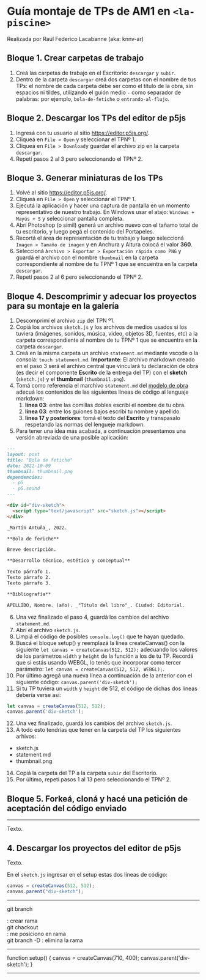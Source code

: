 # Guía montaje de TPs de AM1 en `<la-piscine>`

Realizada por Raúl Federico Lacabanne (aka: knnv-ar)

## Bloque 1. Crear carpetas de trabajo

1. Creá las carpetas de trabajo en el Escritorio: `descargar` y `subir`.
2. Dentro de la carpeta `descargar` creá dos carpetas con el nombre de tus TPs: el nombre de cada carpeta debe ser como el título de la obra, sin espacios ni tildes, utilizando el guión medio `-` como separador de palabras: por ejemplo, `bola-de-fetiche` o `entrando-al-flujo`. 

## Bloque 2. Descargar los TPs del editor de p5js

1. Ingresá con tu usuario al sitio https://editor.p5js.org/.
2. Cliqueá en `File > Open` y seleccionar el TPNº 1.
3. Cliqueá en `File > Download`y guardar el archivo zip en la carpeta `descargar`.
4. Repetí pasos 2 al 3 pero seleccionando el TPNº 2.

## Bloque 3. Generar miniaturas de los TPs

1. Volvé al sitio https://editor.p5js.org/.
2. Cliqueá en `File > Open` y seleccionar el TPNº 1.
3. Ejecutá la aplicación y hacer una captura de pantalla en un momento representativo de nuestro trabajo. En Windows usar el atajo: `Windows + Mayús + S` y seleccionar pantalla completa.
4. Abrí Photoshop (o símil) generá un archivo nuevo con el tañamo total de tu escritorio, y luego pegá el contenido del Portapeles.
5. Recortá el área de representación de tu trabajo y luego seleccioná `Imagen > Tamaño de imagen` y en Anchura y Altura colocá el valor **360**.
6. Seleccioná `Archivo > Exportar > Exportación rápida como PNG` y guardá el archivo con el nombre `thumbnail` en la carpeta correspondiente al nombre de tu TPNº 1 que se encuentra en la carpeta `descargar`.
7. Repetí pasos 2 al 6 pero seleccionando el TPNº 2.

## Bloque 4. Descomprimir y adecuar los proyectos para su montaje en la galería

1. Descomprimí el archivo `zip` del TPN º1.
2. Copiá los archivos `sketch.js` y los archivos de medios usados si los tuviera (imágenes, sonidos, mùsica, video, objetos 3D, fuentes, etc) a la carpeta correspondiente al nombre de tu TPNº 1 que se encuentra en la carpeta `descargar`.
3. Creá en la misma carpeta un archivo `statement.md` mediante vscode o la consola: `touch statement.md`. **Importante**: El archivo markdown creado en el paso 3 será el archivo central que vinculará tu declaración de obra (es decir el componente **Escrito** de la entrega del TP) con el **sketch** (`sketch.js`) y el **thumbnail** (`thumbnail.png`).
4. Tomá como referencia el marchivo `statement.md` del [modelo de obra](https://github.com/knnv-ar/la-piscine/tree/main/_projects/modelo-de-obra) adecuá los contenidos de las siguientes líneas de código al lenguaje markdown:
    1.  **línea 03**: entre las comillas dobles escribí el nombre de tu obra.
    2.  **línea 03**: entre los guiones bajos escribí tu nombre y apellido.
    3.  **línea 17 y posteriores**: tomá el texto del **Escrito** y transpasalo respetando las normas del lengueje markdown.
5. Para tener una idea más acabada, a continuación presentamos una versión abreviada de una posible aplicación:

```md
---
layout: post
title: "Bola de fetiche"
date: 2022-10-09
thumbnail: thumbnail.png
dependencies:
  - p5
  - p5.sound
---

<div id="div-sketch">
  <script type="text/javascript" src="sketch.js"></script>
</div>

_Martín Antuña_, 2022.

**Bola de feriche**

Breve descripción.

**Desarrollo técnico, estético y conceptual**

Texto párrafo 1.
Texto párrafo 2.
Texto párrafo 3.

**Bibliografía**

APELLIDO, Nombre. (año). _"Título del libro"_. Ciudad: Editorial.
```

6. Una vez finalizado el paso 4, guardá los cambios del archivo `statement.md`.
7. Abrí el archivo `sketch.js`.
8. Limpiá el código de posibles `console.log()` que te hayan quedado.
9. Buscá el bloque setup() y reemplazá la línea createCanvas() con la siguiente `let canvas = createCanvas(512, 512);` adecuando los valores de los parámetros `width` y `height` de la función a los de tu TP. Recordá que si estás usando WEBGL, lo tenés que incorporar como tercer parámetro: `let canvas = createCanvas(512, 512, WEBGL);`.
10. Por último agregá una nueva línea a continuación de la anterior con el siguiente código: `canvas.parent('div-sketch');`
11. Si tu TP tuviera un `width` y `height` de 512, el código de dichas dos líneas debería verse así:

```js
let canvas = createCanvas(512, 512);
canvas.parent('div-sketch');
```

12. Una vez finalizado, guardá los cambios del archivo `sketch.js`.
13. A todo esto tendrías que tener en la carpeta del TP los siguientes arhivos:

- sketch.js
- statement.md
- thumbnail.png

14. Copiá la carpeta del TP a la carpeta `subir` del Escritorio.
15. Por último, repetí pasos 1 al 13 pero seleccionando el TPNº 2.

## Bloque 5. Forkeá, cloná y hacé una petición de aceptación del código enviado

---

Texto.

## 4. Descargar los proyectos del editor de p5js

Texto.

En el `sketch.js` ingresar en el setup estas dos líneas de código:

```js
canvas = createCanvas(512, 512);
canvas.parent("div-sketch");
```

---

git branch <main>: crear rama <main>
git chackout <main>: me posiciono en rama <main>
git branch -D <master>: elimina la rama <master>

---

function setup() {
  canvas = createCanvas(710, 400);
  canvas.parent('div-sketch');
}

-----------------------------------------------------------------


